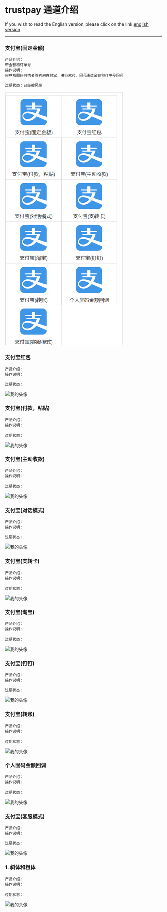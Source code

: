 # trustpay 通道介绍

If you wish to read the English version, please click on the link.[english version](http://ghosertblog.github.com)

---

### 支付宝(固定金额)
```
产品介绍：
带金额和订单号
操作说明：
用户截图扫码或者跳转到支付宝，进行支付，回调通过金额和订单号回调

过期状态：已经被风控

```
![我的头像](https://github.com/fdjkjkfdafdfdf/document/blob/master/img/all.png)

### 支付宝红包
```
产品介绍：
操作说明：

过期状态：

```
![我的头像](https://www.zybuluo.com/static/img/my_head.jpg)

### 支付宝(付款，粘贴)
```
产品介绍：
操作说明：

过期状态：

```
![我的头像](https://www.zybuluo.com/static/img/my_head.jpg)

### 支付宝(主动收款)
```
产品介绍：
操作说明：

过期状态：

```
![我的头像](https://www.zybuluo.com/static/img/my_head.jpg)

### 支付宝(对话模式)
```
产品介绍：
操作说明：

过期状态：

```
![我的头像](https://www.zybuluo.com/static/img/my_head.jpg)

### 支付宝(支转卡)
```
产品介绍：
操作说明：

过期状态：

```
![我的头像](https://www.zybuluo.com/static/img/my_head.jpg)

### 支付宝(淘宝)
```
产品介绍：
操作说明：

过期状态：

```
![我的头像](https://www.zybuluo.com/static/img/my_head.jpg)

### 支付宝(钉钉)
```
产品介绍：
操作说明：

过期状态：

```
![我的头像](https://www.zybuluo.com/static/img/my_head.jpg)

### 支付宝(转账)
```
产品介绍：
操作说明：

过期状态：

```
![我的头像](https://www.zybuluo.com/static/img/my_head.jpg)


### 个人固码金额回调
```
产品介绍：
操作说明：

过期状态：

```
![我的头像](https://www.zybuluo.com/static/img/my_head.jpg)


### 支付宝(客服模式)
```
产品介绍：
操作说明：

过期状态：

```
![我的头像](https://www.zybuluo.com/static/img/my_head.jpg)

### 1. 斜体和粗体
```
产品介绍：
操作说明：

过期状态：

```
![我的头像](https://www.zybuluo.com/static/img/my_head.jpg)
